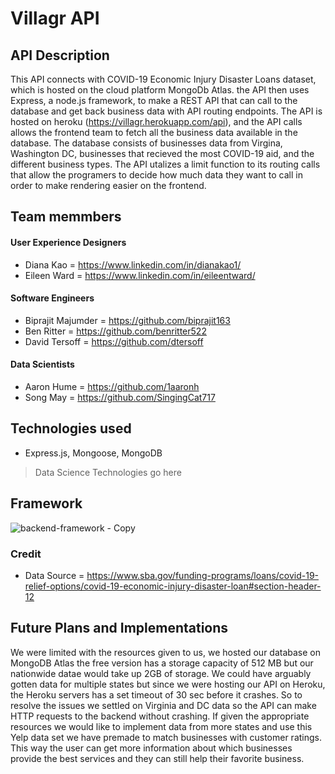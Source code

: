 
# Villagr API

## API Description
This API connects with COVID-19 Economic Injury Disaster Loans dataset, which is hosted on the cloud platform MongoDb Atlas. the API then uses Express, a node.js framework, to make a REST API that can call to the database and get back business data with API routing endpoints. The API is hosted on heroku (https://villagr.herokuapp.com/api), and the API calls allows the frontend team to fetch all the business data available in the database. The database consists of businesses data from Virgina, Washington DC, businesses that recieved the most COVID-19 aid, and the different business types. The API utalizes a limit function to its routing calls that allow the programers to decide how much data they want to call in order to make rendering easier on the frontend. 


## Team memmbers
#### User Experience Designers
- Diana Kao = https://www.linkedin.com/in/dianakao1/ 
- Eileen Ward = https://www.linkedin.com/in/eileentward/

#### Software Engineers
- Biprajit Majumder = https://github.com/biprajit163
- Ben Ritter = https://github.com/benritter522
- David Tersoff = https://github.com/dtersoff

#### Data Scientists
- Aaron Hume = https://github.com/1aaronh
- Song May = https://github.com/SingingCat717


## Technologies used
- Express.js, Mongoose, MongoDB 
> Data Science Technologies go here


## Framework 
![backend-framework - Copy](https://user-images.githubusercontent.com/14338321/112692687-b5e54d00-8e55-11eb-8685-45eb54c976cc.png)

 
### Credit
- Data Source = https://www.sba.gov/funding-programs/loans/covid-19-relief-options/covid-19-economic-injury-disaster-loan#section-header-12


## Future Plans and Implementations
We were limited with the resources given to us, we hosted our database on MongoDB Atlas the free version has a storage capacity of 512 MB but our nationwide datae would take up 2GB of storage. We could have arguably gotten data for multiple states but since we were hosting our API on Heroku, the Heroku servers has a set timeout of 30 sec before it
crashes. So to resolve the issues we settled on Virginia and DC data so the API can make HTTP requests to the backend without crashing. If given the appropriate resources we would like to implement data from more states and use this Yelp data set we have premade to match businesses with customer ratings. This way the user can get more information about which businesses provide the best services and they can still help their favorite business.    